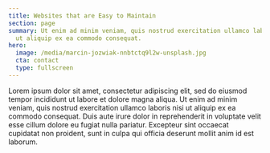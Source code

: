 ```yaml
---
title: Websites that are Easy to Maintain
section: page
summary: Ut enim ad minim veniam, quis nostrud exercitation ullamco laboris nisi
  ut aliquip ex ea commodo consequat.
hero:
  image: /media/marcin-jozwiak-nnbtctq9l2w-unsplash.jpg
  cta: contact
  type: fullscreen
---
```

Lorem ipsum dolor sit amet, consectetur adipiscing elit, sed do eiusmod tempor incididunt ut labore et dolore magna aliqua. Ut enim ad minim veniam, quis nostrud exercitation ullamco laboris nisi ut aliquip ex ea commodo consequat. Duis aute irure dolor in reprehenderit in voluptate velit esse cillum dolore eu fugiat nulla pariatur. Excepteur sint occaecat cupidatat non proident, sunt in culpa qui officia deserunt mollit anim id est laborum.